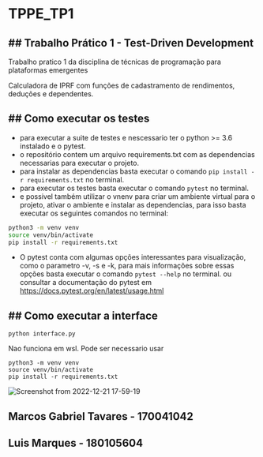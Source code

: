 # TPPE_TP1
## ## Trabalho Prático 1 - Test-Driven Development

Trabalho pratico 1 da disciplina de técnicas de programação para plataformas emergentes

Calculadora de IPRF com funções de cadastramento de rendimentos, deduções e dependentes.


## ## Como executar os testes
- para executar a suite de testes e nescessario ter o python >= 3.6 instalado e o pytest.
- o repositório contem um arquivo requirements.txt com as dependencias necessarias para executar o projeto.
- para instalar as dependencias basta executar o comando `pip install -r requirements.txt` no terminal.
- para executar os testes basta executar o comando `pytest` no terminal.
- e possivel também utilizar o vnenv para criar um ambiente virtual para o projeto, ativar o ambiente e instalar as dependencias, para isso basta executar os seguintes comandos no terminal:
```bash
python3 -m venv venv
source venv/bin/activate
pip install -r requirements.txt
```
- O pytest conta com algumas opções interessantes para visualização, como o parametro -v, -s e -k, para mais informações sobre essas opções basta executar o comando `pytest --help` no terminal. ou consultar a documentação do pytest em https://docs.pytest.org/en/latest/usage.html

## ## Como executar a interface
```
python interface.py
```
Nao funciona em wsl. Pode ser necessario usar 
```
python3 -m venv venv
source venv/bin/activate
pip install -r requirements.txt
```
![Screenshot from 2022-12-21 17-59-19](https://user-images.githubusercontent.com/42779015/209001925-5b91c67c-5fa1-4f52-8a0b-44b345ec6762.png)


## Marcos Gabriel Tavares - 170041042
## Luis Marques - 180105604
